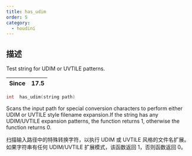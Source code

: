 ```yaml
---
title: has_udim
order: 5
category:
  - houdini
---
```

    
## 描述

Test string for UDIM or UVTILE patterns.

| Since | 17.5 |
| ----- | ---- |

```c
int  has_udim(string path)
```

Scans the input path for special conversion characters to perform either UDIM
or UVTILE style filename expansion.If the string has any UDIM/UVTILE expansion
patterns, the function returns 1, otherwise the function returns 0.

扫描输入路径中的特殊转换字符，以执行 UDIM 或 UVTILE 风格的文件名扩展。 如果字符串有任何 UDIM/UVTILE 扩展模式，该函数返回 1，否则函数返回 0。

